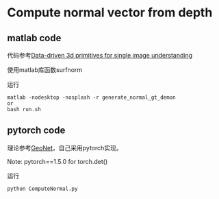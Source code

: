 # Compute normal vector from depth
## matlab code
代码参考[Data-driven 3d primitives for single image understanding](https://web.eecs.umich.edu/~fouhey/2013/3dp/index.html)

使用matlab库函数surfnorm

运行
```
matlab -nodesktop -nosplash -r generate_normal_gt_demon
or
bash run.sh
```
## pytorch code
理论参考[GeoNet](https://github.com/xjqi/GeoNet)，自己采用pytorch实现。

Note: pytorch==1.5.0 for torch.det()

运行
```
python ComputeNormal.py
```